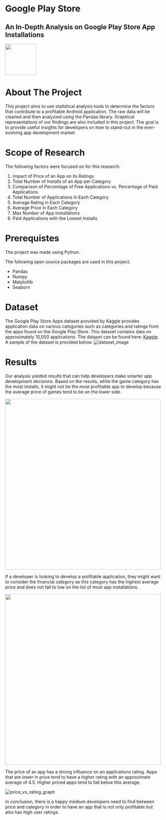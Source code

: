 # Google Play Store
## An In-Depth Analysis on Google Play Store App Installations </center>
<img src="https://i.pinimg.com/originals/1a/49/22/1a49226d155846acb790eeb919f63c8e.jpg" width="100" height="100" />

# About The Project
This project aims to use statistical analysis tools to determine the factors that contribute to a profitable Android application. The raw data will be cleaned and then analyzied using the Pandas library. Graphical representations of our findings are also included in this project. The goal is to provide useful insights for developers on how to stand-out in the ever-evolving app development market. 

# Scope of Research
The following factors were focused on for this research:
1. Impact of Price of an App on its Ratings
2. Total Number of Installs of an App per Category
3. Comparison of Percentage of Free Applications vs. Percentage of Paid Applications
4. Total Number of Applications in Each Category
5. Average Rating in Each Category
6. Average Price in Each Category
7. Max Number of App Installations
8. Paid Applications with the Lowest Installs

# Prerequistes 
The project was made using Python. 

The following open source packages are used in this project:
* Pandas
* Numpy
* Matplotlib
* Seaborn 

# Dataset
The Google Play Store Apps dataset provided by Kaggle provides application data on various categories such as categories and ratings from the apps found on the Google Play Store. This dataset contains data on approximately 10,000 applications. The dataset can be found here: [Kaggle](https://www.kaggle.com/lava18/google-play-store-apps). A sample of the dataset is provided below: 
![dataset_image](https://user-images.githubusercontent.com/48069159/118328797-2dd60800-b4d4-11eb-9fa5-66ce39d8f850.png)


# Results 
Our analysis yielded results that can help developers make smarter app development decisions. Based on the results, while the game category has the most installs, it might not be the most profitable app to develop because the average price of games tend to be on the lower side. 

<img src="https://user-images.githubusercontent.com/48069159/118333059-0afa2280-b4d9-11eb-9b6e-d9162d26bc52.png" width="500" height="550" />

If a developer is looking to develop a profitable application, they might want to consider the financial category as this category has the highest average price and does not fall to low on the list of most app installations.

<img src="https://user-images.githubusercontent.com/48069159/118333067-0e8da980-b4d9-11eb-8fa1-27fbc3b3abcf.png" width="500" height="550"/>

The price of an app has a strong influence on an applications rating. Apps that are lower in price tend to have a higher rating with an approcimate average of 4.5. Higher priced apps tend to fall below this average. 

![price_vs_rating_graph](https://user-images.githubusercontent.com/48069159/118333592-fc603b00-b4d9-11eb-956d-3bec1b3db16c.png)

In conclusion, there is a happy medium developers need to find between price and category in order to have an app that is not only profitable but also has high user ratings. 


